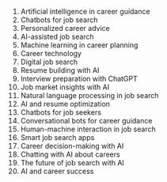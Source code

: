 

1. Artificial intelligence in career guidance
2. Chatbots for job search
3. Personalized career advice
4. AI-assisted job search
5. Machine learning in career planning
6. Career technology
7. Digital job search
8. Resume building with AI
9. Interview preparation with ChatGPT
10. Job market insights with AI
11. Natural language processing in job search
12. AI and resume optimization
13. Chatbots for job seekers
14. Conversational bots for career guidance
15. Human-machine interaction in job search
16. Smart job search apps
17. Career decision-making with AI
18. Chatting with AI about careers
19. The future of job search with AI
20. AI and career success
